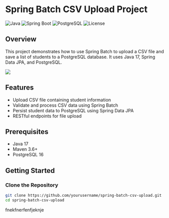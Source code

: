 # Spring Batch CSV Upload Project

![Java](https://img.shields.io/badge/Java-17-blue.svg)
![Spring Boot](https://img.shields.io/badge/Spring%20Boot-2.7.0-brightgreen.svg)
![PostgreSQL](https://img.shields.io/badge/PostgreSQL-16-blue.svg)
![License](https://img.shields.io/badge/License-MIT-yellow.svg)

## Overview
This project demonstrates how to use Spring Batch to upload a CSV file and save a list of students to a PostgreSQL database. It uses Java 17, Spring Data JPA, and PostgreSQL.

<img src="https://miro.medium.com/v2/resize:fit:1400/1*bYPPzvrVk4Y91ZTEp1TPUQ.png"/>

## Features
- Upload CSV file containing student information
- Validate and process CSV data using Spring Batch
- Persist student data to PostgreSQL using Spring Data JPA
- RESTful endpoints for file upload

## Prerequisites
- Java 17
- Maven 3.6+
- PostgreSQL 16

## Getting Started

### Clone the Repository
```sh
git clone https://github.com/yourusername/spring-batch-csv-upload.git
cd spring-batch-csv-upload
```
fnekfnerfenfjeknje
